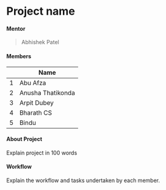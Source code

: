 # Project name

#### Mentor

> Abhishek Patel

#### Members

||Name|
|-|-|
|1|Abu Afza|
|2|Anusha Thatikonda|
|3|Arpit Dubey|
|4|Bharath CS |
|5|Bindu|

#### About Project 

Explain project in 100 words

#### Workflow

Explain the workflow and tasks undertaken by each member.
